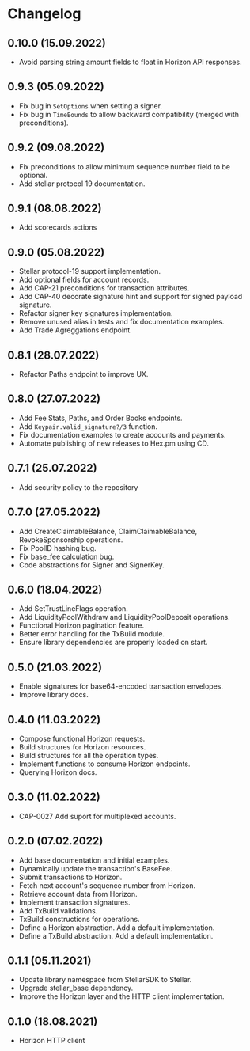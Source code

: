 # Changelog

## 0.10.0 (15.09.2022)
* Avoid parsing string amount fields to float in Horizon API responses.

## 0.9.3 (05.09.2022)
* Fix bug in `SetOptions` when setting a signer.
* Fix bug in `TimeBounds` to allow backward compatibility (merged with preconditions).

## 0.9.2 (09.08.2022)
* Fix preconditions to allow minimum sequence number field to be optional.
* Add stellar protocol 19 documentation.

## 0.9.1 (08.08.2022)
* Add scorecards actions

## 0.9.0 (05.08.2022)
* Stellar protocol-19 support implementation.
* Add optional fields for account records.
* Add CAP-21 preconditions for transaction attributes.
* Add CAP-40 decorate signature hint and support for signed payload signature.
* Refactor signer key signatures implementation.
* Remove unused alias in tests and fix documentation examples.
* Add Trade Agreggations endpoint.

## 0.8.1 (28.07.2022)
* Refactor Paths endpoint to improve UX.

## 0.8.0 (27.07.2022)
* Add Fee Stats, Paths, and Order Books endpoints.
* Add `Keypair.valid_signature?/3` function.
* Fix documentation examples to create accounts and payments.
* Automate publishing of new releases to Hex.pm using CD.

## 0.7.1 (25.07.2022)
* Add security policy to the repository

## 0.7.0 (27.05.2022)
* Add CreateClaimableBalance, ClaimClaimableBalance, RevokeSponsorship operations.
* Fix PoolID hashing bug.
* Fix base_fee calculation bug.
* Code abstractions for Signer and SignerKey.

## 0.6.0 (18.04.2022)
* Add SetTrustLineFlags operation.
* Add LiquidityPoolWithdraw and LiquidityPoolDeposit operations.
* Functional Horizon pagination feature.
* Better error handling for the TxBuild module.
* Ensure library dependencies are properly loaded on start.

## 0.5.0 (21.03.2022)
* Enable signatures for base64-encoded transaction envelopes.
* Improve library docs.

## 0.4.0 (11.03.2022)
* Compose functional Horizon requests.
* Build structures for Horizon resources.
* Build structures for all the operation types.
* Implement functions to consume Horizon endpoints.
* Querying Horizon docs.

## 0.3.0 (11.02.2022)
* CAP-0027 Add suport for multiplexed accounts.

## 0.2.0 (07.02.2022)
* Add base documentation and initial examples.
* Dynamically update the transaction's BaseFee.
* Submit transactions to Horizon.
* Fetch next account's sequence number from Horizon.
* Retrieve account data from Horizon.
* Implement transaction signatures.
* Add TxBuild validations.
* TxBuild constructions for operations.
* Define a Horizon abstraction. Add a default implementation.
* Define a TxBuild abstraction. Add a default implementation.

## 0.1.1 (05.11.2021)
* Update library namespace from StellarSDK to Stellar.
* Upgrade stellar_base dependency.
* Improve the Horizon layer and the HTTP client implementation.

## 0.1.0 (18.08.2021)
* Horizon HTTP client

